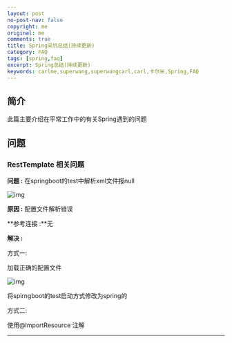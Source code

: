```yaml
---
layout: post
no-post-nav: false 
copyright: me
original: me
comments: true
title: Spring采坑总结(持续更新)
category: FAQ
tags: [spring,faq]
excerpt: Spring总结(持续更新)
keywords: carlme,superwang,superwangcarl,carl,卡尔米,Spring,FAQ
---
```


## 简介

此篇主要介绍在平常工作中的有关Spring遇到的问题

## 问题

### RestTemplate 相关问题

**问题 :** 在springboot的test中解析xml文件报null

![img]({{site.cdn}}/assets/images/blog/2019/20190606143218.png)

**原因 :** 配置文件解析错误

**参考连接 :**无

**解决 :** 

方式一:

加载正确的配置文件

![img]({{site.cdn}}/assets/images/blog/2019/20190606143333.png)

将spirngboot的test启动方式修改为spring的

方式二:

使用@ImportResource 注解

***

